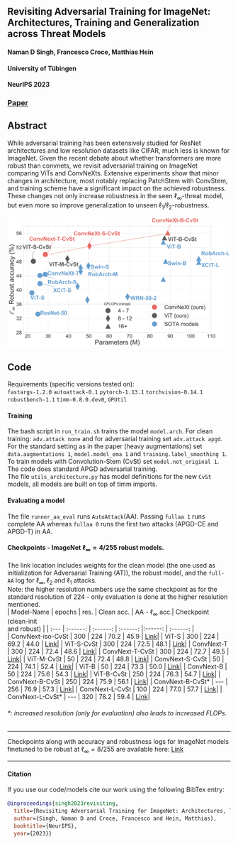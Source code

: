 ## Revisiting Adversarial Training for ImageNet: Architectures, Training and Generalization across Threat Models
#### Naman D Singh, Francesco Croce, Matthias Hein 
#### University of Tübingen
#### NeurIPS 2023

### [Paper](https://arxiv.org/abs/2303.01870)
## Abstract
While adversarial training has been extensively studied for ResNet architectures and low resolution datasets like CIFAR, much less is known for ImageNet. Given the recent debate about whether transformers are more robust than convnets, we revisit adversarial training on ImageNet comparing ViTs and ConvNeXts. Extensive experiments show that minor changes in architecture, most notably replacing PatchStem with ConvStem, and training scheme have a significant impact on the achieved robustness. These changes not only increase robustness in the seen $\ell_\infty$-threat model, but even more so improve generalization to unseen $\ell_1/\ell_2$-robustness.

![readme_teaser](readme_teaser.png)


## Code
Requirements (specific versions tested on): </br>
`fastargs-1.2.0` `autoattack-0.1` `pytorch-1.13.1` `torchvision-0.14.1` `robustbench-1.1` `timm-0.8.0.dev0`, `GPUtil`

#### Training
The bash script in `run_train.sh` trains the model `model.arch`. For clean training: `adv.attack none` and for adversarial training set `adv.attack apgd`.</br>
For the standard setting as in the paper (heavy augmentations) set `data.augmentations 1`, `model.model_ema 1` and `training.label_smoothing 1`.</br>
To train models with Convolution-Stem (CvSt) set `model.not_original 1`.</br>
The code does standard APGD adversarial training. </br>The file `utils_architecture.py` has model definitions for the new `CvSt` models, all models are built on top of timm imports.

#### Evaluating a model
The file `runner_aa_eval` runs `AutoAttack`(AA). Passing `fullaa 1` runs complete AA whereas `fullaa 0` runs the first two attacks (APGD-CE and APGD-T) in AA.</br>


#### Checkpoints - ImageNet $\ell_{\infty} = 4/255$ robust models.
The link location includes weights for the clean model (the one used as initialization for Adversarial Training (AT)), the robust model, and the `full-AA` log for $\ell_{\infty}, \ell_2$ and $\ell_1$ attacks. </br>
Note: the higher resolution numbers use the same checkpoint as for the standard resolution of 224 - only evaluation is done at the higher resolution mentioned.</br>
| Model-Name           | epochs | res. | Clean acc. | AA - $\ell_{\infty}$ acc.|  Checkpoint (clean-init </br> and robust) |
| :---                 | :------: | :------: | :------:   |:------: | :------:    |   
| ConvNext-iso-CvSt    | 300 | 224 | 70.2  | 45.9 |   [Link](https://nc.mlcloud.uni-tuebingen.de/index.php/s/HpNbkLTNTBiaeo8)|
| ViT-S                | 300 | 224 | 69.2  | 44.0 |   [Link](https://nc.mlcloud.uni-tuebingen.de/index.php/s/XLLnoCnJxp74Zqn)|
| ViT-S-CvSt           | 300 | 224 | 72.5  | 48.1 |   [Link](https://nc.mlcloud.uni-tuebingen.de/index.php/s/agtDw3D7QXbDCmw)|
| ConvNext-T           | 300 | 224 | 72.4  | 48.6 |   [Link](https://nc.mlcloud.uni-tuebingen.de/index.php/s/XLLnoCnJxp74Zqn)|
| ConvNext-T-CvSt      | 300 | 224 | 72.7  | 49.5 |   [Link](https://nc.mlcloud.uni-tuebingen.de/index.php/s/BFLoMrMdn8iBk7Y)|
| ViT-M-CvSt           | 50 | 224 | 72.4   | 48.8 |   [Link](https://nc.mlcloud.uni-tuebingen.de/index.php/s/q2mkEYtq5Zjpa4e)|
| ConvNext-S-CvSt      | 50 | 224 | 74.1   | 52.4 |   [Link](https://nc.mlcloud.uni-tuebingen.de/index.php/s/m3bAwNg4CJY4jrp)|
| ViT-B                | 50 | 224 | 73.3   | 50.0 |   [Link](https://nc.mlcloud.uni-tuebingen.de/index.php/s/XLLnoCnJxp74Zqn)|
| ConvNext-B           | 50 | 224 | 75.6   | 54.3 |   [Link](https://nc.mlcloud.uni-tuebingen.de/index.php/s/XLLnoCnJxp74Zqn)|
| ViT-B-CvSt           | 250 | 224 | 76.3  | 54.7 |   [Link](https://nc.mlcloud.uni-tuebingen.de/index.php/s/SbN5AJAicdZJXyr)|
| ConvNext-B-CvSt      | 250 | 224 | 75.9  | 56.1 |   [Link](https://nc.mlcloud.uni-tuebingen.de/index.php/s/RQBEXagC7R7XweX)|
| ConvNext-B-CvSt*     | --- | 256 | 76.9  | 57.3 |   [Link](https://nc.mlcloud.uni-tuebingen.de/index.php/s/RQBEXagC7R7XweX)|
| ConvNext-L-CvSt      | 100 | 224 | 77.0  | 57.7 |   [Link](https://nc.mlcloud.uni-tuebingen.de/index.php/s/YzBpeHRrRQzHBDz)|
| ConvNext-L-CvSt*     | --- | 320 | 78.2  | 59.4 |   [Link](https://nc.mlcloud.uni-tuebingen.de/index.php/s/YzBpeHRrRQzHBDz)|
###### *: increased resolution (only for evaluation) also leads to increased FLOPs.
-------------------
Checkpoints along with accuracy and robustness logs for ImageNet models finetuned to be robust at $\ell_\infty = 8/255$ are available here: [Link](https://nc.mlcloud.uni-tuebingen.de/index.php/s/FiTToeo4RKY896P)
________________________________
<h4>Citation</h4>

If you use our code/models cite our work using the following BibTex entry:
```bibtex
@inproceedings{singh2023revisiting,
  title={Revisiting Adversarial Training for ImageNet: Architectures, Training and Generalization across Threat Models},
  author={Singh, Naman D and Croce, Francesco and Hein, Matthias},
  booktitle={NeurIPS},
  year={2023}}
```
